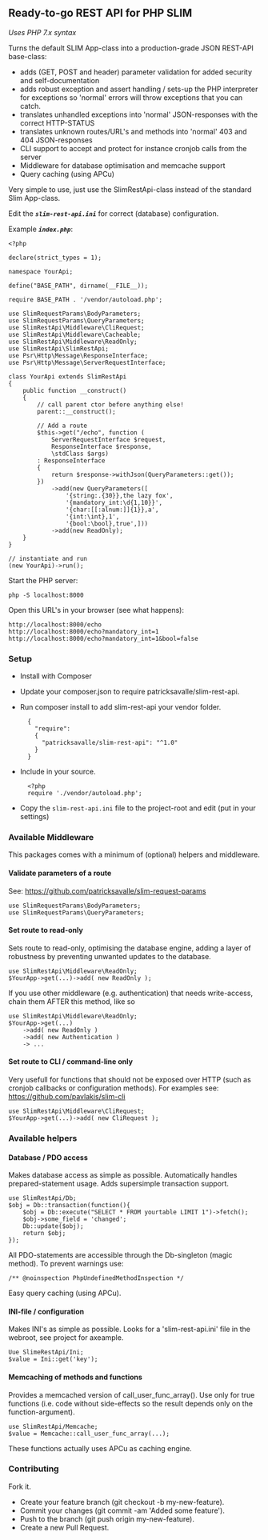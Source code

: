 ## Ready-to-go REST API for PHP SLIM

_Uses PHP 7.x syntax_

Turns the default SLIM App-class into a production-grade JSON REST-API base-class:
- adds (GET, POST and header) parameter validation for added security and self-documentation
- adds robust exception and assert handling / sets-up the PHP interpreter for exceptions so 'normal' errors will throw exceptions that you can catch.
- translates unhandled exceptions into 'normal' JSON-responses with the correct HTTP-STATUS
- translates unknown routes/URL's and methods into 'normal' 403 and 404 JSON-responses
- CLI support to accept and protect for instance cronjob calls from the server
- Middleware for database optimisation and memcache support
- Query caching (using APCu)

Very simple to use, just use the SlimRestApi-class instead of the standard Slim App-class.

Edit the _**`slim-rest-api.ini`**_ for correct (database) configuration. 

Example _**`index.php`**_:

    <?php
    
    declare(strict_types = 1);
    
    namespace YourApi;
    
    define("BASE_PATH", dirname(__FILE__));
    
    require BASE_PATH . '/vendor/autoload.php';
    
    use SlimRequestParams\BodyParameters;
    use SlimRequestParams\QueryParameters;
    use SlimRestApi\Middleware\CliRequest;
    use SlimRestApi\Middleware\Cacheable;
    use SlimRestApi\Middleware\ReadOnly;
    use SlimRestApi\SlimRestApi;
    use Psr\Http\Message\ResponseInterface;
    use Psr\Http\Message\ServerRequestInterface;
    
    class YourApi extends SlimRestApi
    {
        public function __construct()
        {
            // call parent ctor before anything else!
            parent::__construct();
    
            // Add a route
            $this->get("/echo", function (
                ServerRequestInterface $request,
                ResponseInterface $response,
                \stdClass $args)
            : ResponseInterface
            {
                return $response->withJson(QueryParameters::get());
            })
                ->add(new QueryParameters([
                    '{string:.{30}},the lazy fox',
                    '{mandatory_int:\d{1,10}}',
                    '{char:[[:alnum:]]{1}},a',
                    '{int:\int},1',
                    '{bool:\bool},true',]))
                ->add(new ReadOnly);
        }
    }

    // instantiate and run
    (new YourApi)->run();

Start the PHP server:

    php -S localhost:8000

Open this URL's in your browser (see what happens):

    http://localhost:8000/echo 
    http://localhost:8000/echo?mandatory_int=1
    http://localhost:8000/echo?mandatory_int=1&bool=false

### Setup

- Install with Composer
- Update your composer.json to require patricksavalle/slim-rest-api.
- Run composer install to add slim-rest-api your vendor folder.

        {
          "require": 
          {
            "patricksavalle/slim-rest-api": "^1.0"
          }
        }

- Include in your source.

        <?php
        require './vendor/autoload.php';

- Copy the `slim-rest-api.ini` file to the project-root and edit (put in your settings)

### Available Middleware

This packages comes with a minimum of (optional) helpers and middleware.

#### Validate parameters of a route

See: https://github.com/patricksavalle/slim-request-params 

    use SlimRequestParams\BodyParameters;
    use SlimRequestParams\QueryParameters;
    
#### Set route to read-only
    
Sets route to read-only, optimising the database engine, adding a layer of robustness by preventing unwanted updates to the database.

    use SlimRestApi\Middleware\ReadOnly;
    $YourApp->get(...)->add( new ReadOnly );
    
If you use other middleware (e.g. authentication) that needs write-access, chain them AFTER this method, like so

    use SlimRestApi\Middleware\ReadOnly;
    $YourApp->get(...)
        ->add( new ReadOnly )
        ->add( new Authentication )
        -> ...
    
#### Set route to CLI / command-line only

Very usefull for functions that should not be exposed over HTTP (such as cronjob callbacks or configuration methods).
For examples see: https://github.com/pavlakis/slim-cli
  
    use SlimRestApi\Middleware\CliRequest;
    $YourApp->get(...)->add( new CliRequest );

  
### Available helpers

#### Database / PDO access

Makes database access as simple as possible. Automatically handles prepared-statement usage. Adds supersimple transaction support.

    use SlimRestApi/Db;
    $obj = Db::transaction(function(){
        $obj = Db::execute("SELECT * FROM yourtable LIMIT 1")->fetch();
        $obj->some_field = 'changed';
        Db::update($obj);
        return $obj;
    });
    
All PDO-statements are accessible through the Db-singleton (magic method). To prevent warnings use:

    /** @noinspection PhpUndefinedMethodInspection */

Easy query caching (using APCu).

#### INI-file / configuration

Makes INI's as simple as possible. Looks for a 'slim-rest-api.ini' file in the webroot, see project for axeample.

    Uue SlimeRestApi/Ini;
    $value = Ini::get('key');

#### Memcaching of methods and functions

Provides a memcached version of call_user_func_array(). Use only for true functions (i.e. code without side-effects so the result depends only on the function-argument).

    use SlimRestApi/Memcache;
    $value = Memcache::call_user_func_array(...);
     
These functions actually uses APCu as caching engine.

### Contributing

Fork it.

- Create your feature branch (git checkout -b my-new-feature).
- Commit your changes (git commit -am 'Added some feature').
- Push to the branch (git push origin my-new-feature).
- Create a new Pull Request.

